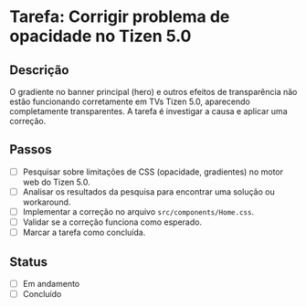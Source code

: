 # Tarefa: Corrigir problema de opacidade no Tizen 5.0

## Descrição
O gradiente no banner principal (hero) e outros efeitos de transparência não estão funcionando corretamente em TVs Tizen 5.0, aparecendo completamente transparentes. A tarefa é investigar a causa e aplicar uma correção.

## Passos

- [ ] Pesquisar sobre limitações de CSS (opacidade, gradientes) no motor web do Tizen 5.0.
- [ ] Analisar os resultados da pesquisa para encontrar uma solução ou workaround.
- [ ] Implementar a correção no arquivo `src/components/Home.css`.
- [ ] Validar se a correção funciona como esperado.
- [ ] Marcar a tarefa como concluída.

## Status
- [ ] Em andamento
- [ ] Concluído 